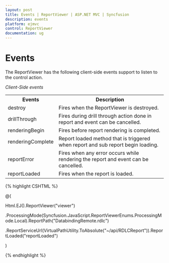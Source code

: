 ```yaml
---
layout: post
title: Events | ReportViewer | ASP.NET MVC | Syncfusion
description: events
platform: ejmvc
control: ReportViewer
documentation: ug
---
```


# Events

The ReportViewer has the following client-side events support to listen to the control action.

_Client-Side events_

<table>
<tr>
<th>
Events</th><th>
Description</th></tr>
<tr>
<td>
destroy</td><td>
Fires when the ReportViewer is destroyed.</td></tr>
<tr>
<td>
drillThrough</td><td>
Fires during drill through action done in report and event can be cancelled.</td></tr>
<tr>
<td>
renderingBegin</td><td>
Fires before report rendering is completed.</td></tr>
<tr>
<td>
renderingComplete</td><td>
Report loaded method that is triggered when report and sub report begin loading.</td></tr>
<tr>
<td>
reportError</td><td>
Fires when any error occurs while rendering the report and event can be cancelled.</td></tr>
<tr>
<td>
reportLoaded</td><td>
Fires when the report is loaded.</td></tr>
</table>


{% highlight CSHTML %}


@(

Html.EJ().ReportViewer("viewer")

.ProcessingMode(Syncfusion.JavaScript.ReportViewerEnums.ProcessingMode.Local).ReportPath("DatabindingRemote.rdlc")

.ReportServiceUrl(VirtualPathUtility.ToAbsolute("~/api/RDLCReport")).ReportLoaded("reportLoaded")

)


<script type="text/javascript">

	function reportLoaded(senderObj) 
	{

		$.ajax({

			type: "POST",

			contentType: "application/json; charset=utf-8",

			url: '../wcf/Reportservice.svc/GetOrderDetails',

			dataType: "json",

			processData: false,

			crossDomain: true,

			async: false,

			timeout: 5000,

			success: function (result) {

				reportdata = result.d;

				var dataManger = ej.DataManager(reportdata);

				var query = ej.Query().select("OrderID", "CustomerID", "EmployeeID", "Freight", "ShipCity", "ShipCountry");

				reportResult = dataManger.executeLocal(query);

				var reportModel = $("#viewer").data('ejReportViewer');

				reportModel.model.dataSources = [{ value: reportResult, name: "remote" }];

			},

			error: function (result) {

				alert(result);

			}

		});

	}

</script>

{% endhighlight %}



